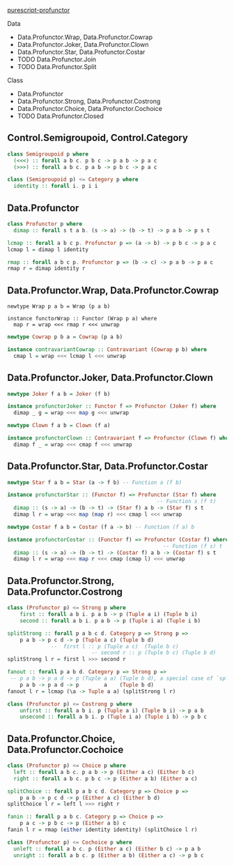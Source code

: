 [purescript-profunctor](https://pursuit.purescript.org/packages/purescript-profunctor/)


Data
- Data.Profunctor.Wrap, Data.Profunctor.Cowrap
- Data.Profunctor.Joker, Data.Profunctor.Clown
- Data.Profunctor.Star, Data.Profunctor.Costar
- TODO Data.Profunctor.Join
- TODO Data.Profunctor.Split

Class
- Data.Profunctor 
- Data.Profunctor.Strong, Data.Profunctor.Costrong 
- Data.Profunctor.Choice, Data.Profunctor.Cochoice
- TODO Data.Profunctor.Closed 

## Control.Semigroupoid, Control.Category
```purescript
class Semigroupoid p where
  (<<<) :: forall a b c. p b c -> p a b -> p a c
  (>>>) :: forall a b c. p a b -> p b c -> p a c

class (Semigroupoid p) <= Category p where
  identity :: forall i. p i i
```

## Data.Profunctor

```purescript
class Profunctor p where
  dimap :: forall s t a b. (s -> a) -> (b -> t) -> p a b -> p s t

lcmap :: forall a b c p. Profunctor p => (a -> b) -> p b c -> p a c
lcmap l = dimap l identity

rmap :: forall a b c p. Profunctor p => (b -> c) -> p a b -> p a c
rmap r = dimap identity r
```

## Data.Profunctor.Wrap, Data.Profunctor.Cowrap

```purscript
newtype Wrap p a b = Wrap (p a b)

instance functorWrap :: Functor (Wrap p a) where
  map r = wrap <<< rmap r <<< unwrap
```

```purescript
newtype Cowrap p b a = Cowrap (p a b)

instance contravariantCowrap :: Contravariant (Cowrap p b) where
  cmap l = wrap <<< lcmap l <<< unwrap
```

## Data.Profunctor.Joker, Data.Profunctor.Clown

```purescript
newtype Joker f a b = Joker (f b)

instance profunctorJoker :: Functor f => Profunctor (Joker f) where
  dimap _ g = wrap <<< map g <<< unwrap
```

```purescript
newtype Clown f a b = Clown (f a)

instance profunctorClown :: Contravariant f => Profunctor (Clown f) where
  dimap f _ = wrap <<< cmap f <<< unwrap
```

## Data.Profunctor.Star, Data.Profunctor.Costar

```purescript
newtype Star f a b = Star (a -> f b) -- Function a (f b)

instance profunctorStar :: (Functor f) => Profunctor (Star f) where
                                                -- Function s (f t)
  dimap :: (s -> a) -> (b -> t) -> (Star f) a b -> (Star f) s t
  dimap l r = wrap <<< map (map r) <<< cmap l <<< unwrap

```

```purescript
newtype Costar f a b = Costar (f a -> b) -- Function (f a) b

instance profunctorCostar :: (Functor f) => Profunctor (Costar f) where
                                                  -- Function (f s) t
  dimap :: (s -> a) -> (b -> t) -> (Costar f) a b -> (Costar f) s t
  dimap l r = wrap <<< map r <<< cmap (cmap l) <<< unwrap
```

## Data.Profunctor.Strong, Data.Profunctor.Costrong

```purescript
class (Profunctor p) <= Strong p where
    first :: forall a b i. p a b -> p (Tuple a i) (Tuple b i)
    second :: forall a b i. p a b -> p (Tuple i a) (Tuple i b)

splitStrong :: forall p a b c d. Category p => Strong p => 
    p a b -> p c d -> p (Tuple a c) (Tuple b d)
              --  first l :: p (Tuple a c)  (Tuple b c)
                           -- second r :: p (Tuple b c) (Tuple b d)
splitStrong l r = first l >>> second r

fanout :: forall p a b d. Category p => Strong p => 
 -- p a b -> p a d -> p (Tuple a a) (Tuple b d), a special case of `splitStrong`
    p a b -> p a d -> p        a    (Tuple b d)
fanout l r = lcmap (\a -> Tuple a a) (splitStrong l r)
```

```purescript
class (Profunctor p) <= Costrong p where
    unfirst :: forall a b i. p (Tuple a i) (Tuple b i) -> p a b
    unsecond :: forall a b i. p (Tuple i a) (Tuple i b) -> p b c
```

## Data.Profunctor.Choice, Data.Profunctor.Cochoice

```purescript
class (Profunctor p) <= Choice p where
  left :: forall a b c. p a b -> p (Either a c) (Either b c)
  right :: forall a b c. p b c -> p (Either a b) (Either a c)

splitChoice :: forall p a b c d. Category p => Choice p => 
    p a b -> p c d -> p (Either a c) (Either b d)
splitChoice l r = left l >>> right r

fanin :: forall p a b c. Category p => Choice p =>
    p a c -> p b c -> p (Either a b) c
fanin l r = rmap (either identity identity) (splitChoice l r)
```

```purescript
class (Profunctor p) <= Cochoice p where
  unleft :: forall a b c. p (Either a c) (Either b c) -> p a b
  unright :: forall a b c. p (Either a b) (Either a c) -> p b c
```
